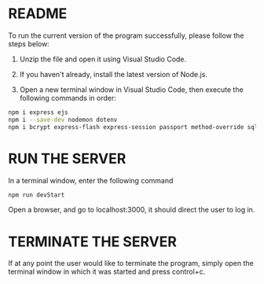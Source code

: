 # README
To run the current version of the program successfully, please follow the steps below:

1. Unzip the file and open it using Visual Studio Code.
  
2. If you haven't already, install the latest version of Node.js.

3. Open a new terminal window in Visual Studio Code, then execute the following commands in order:

```bash
npm i express ejs
npm i --save-dev nodemon dotenv
npm i bcrypt express-flash express-session passport method-override sqlite3
```

# RUN THE SERVER
In a terminal window, enter the following command
```bash
npm run devStart
```
Open a browser, and go to localhost:3000, it should direct the user to log in.

# TERMINATE THE SERVER
If at any point the user would like to terminate the program, simply open the terminal window in which it was started and press control+c.
